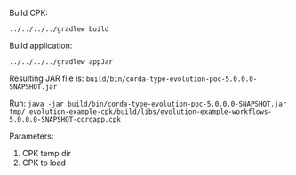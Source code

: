 Build CPK:

`../../../../gradlew build`

Build application:

`../../../../gradlew appJar`

Resulting JAR file is: `build/bin/corda-type-evolution-poc-5.0.0.0-SNAPSHOT.jar`

Run: `java -jar build/bin/corda-type-evolution-poc-5.0.0.0-SNAPSHOT.jar tmp/ evolution-example-cpk/build/libs/evolution-example-workflows-5.0.0.0-SNAPSHOT-cordapp.cpk`

Parameters:
1. CPK temp dir
2. CPK to load

